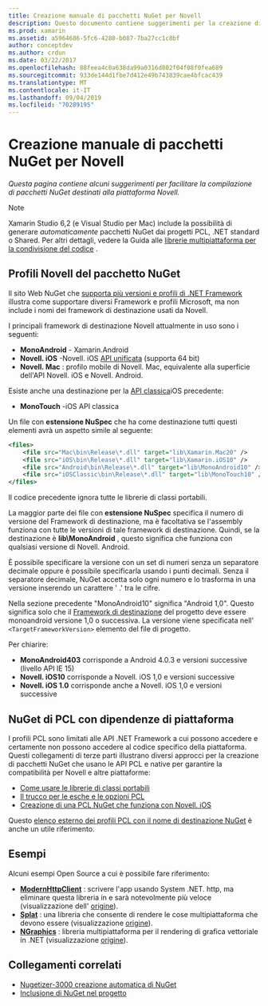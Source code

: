 ```yaml
---
title: Creazione manuale di pacchetti NuGet per Novell
description: Questo documento contiene suggerimenti per la creazione di pacchetti NuGet destinati alla piattaforma Novell. Vengono descritti i profili Novell del pacchetto NuGet, NuGet PCL con dipendenze della piattaforma e collegamenti a diversi esempi Open Source.
ms.prod: xamarin
ms.assetid: a5964686-5fc6-4280-b087-7ba27cc1c8bf
author: conceptdev
ms.author: crdun
ms.date: 03/22/2017
ms.openlocfilehash: 88feea4c0a638da99a0316d802f04f08f0fea689
ms.sourcegitcommit: 933de144d1fbe7d412e49b743839cae4bfcac439
ms.translationtype: MT
ms.contentlocale: it-IT
ms.lasthandoff: 09/04/2019
ms.locfileid: "70289195"
---
```

# <a name="manually-creating-nuget-packages-for-xamarin"></a>Creazione manuale di pacchetti NuGet per Novell

_Questa pagina contiene alcuni suggerimenti per facilitare la compilazione di pacchetti NuGet destinati alla piattaforma Novell._

> [!NOTE]
> Xamarin Studio 6,2 (e Visual Studio per Mac) include la possibilità di generare _automaticamente_ pacchetti NuGet dai progetti PCL, .NET standard o Shared. Per altri dettagli, vedere la Guida alle [librerie multipiattaforma per la condivisione del codice](~/cross-platform/app-fundamentals/nuget-multiplatform-libraries/index.md) .

## <a name="nuget-package-xamarin-profiles"></a>Profili Novell del pacchetto NuGet

Il sito Web NuGet che [supporta più versioni e profili di .NET Framework](https://docs.nuget.org/create/enforced-package-conventions) illustra come supportare diversi Framework e profili Microsoft, ma non include i nomi dei framework di destinazione usati da Novell.

I principali framework di destinazione Novell attualmente in uso sono i seguenti:

- **MonoAndroid** - Xamarin.Android
- **Novell. iOS** -Novell. iOS [API unificata](~/cross-platform/macios/unified/index.md) (supporta 64 bit)
- **Novell. Mac** : profilo mobile di Novell. Mac, equivalente alla superficie dell'API Novell. iOS e Novell. Android.

Esiste anche una destinazione per la [API classica](~/cross-platform/macios/unified/index.md)iOS precedente:

- **MonoTouch** -iOS API classica

Un file con **estensione NuSpec** che ha come destinazione tutti questi elementi avrà un aspetto simile al seguente:

```xml
<files>
    <file src="Mac\bin\Release\*.dll" target="lib\Xamarin.Mac20" />
    <file src="iOS\bin\Release\*.dll" target="lib\Xamarin.iOS10" />
    <file src="Android\bin\Release\*.dll" target="lib\MonoAndroid10" />
    <file src="iOSClassic\bin\Release\*.dll" target="lib\MonoTouch10" />
</files>
```

Il codice precedente ignora tutte le librerie di classi portabili.

La maggior parte dei file con **estensione NuSpec** specifica il numero di versione del Framework di destinazione, ma è facoltativa se l'assembly funziona con tutte le versioni di tale framework di destinazione. Quindi, se la destinazione è **lib\MonoAndroid** , questo significa che funziona con qualsiasi versione di Novell. Android.

È possibile specificare la versione con un set di numeri senza un separatore decimale oppure è possibile specificarla usando i punti decimali. Senza il separatore decimale, NuGet accetta solo ogni numero e lo trasforma in una versione inserendo un carattere ' .' tra le cifre.

Nella sezione precedente "MonoAndroid10" significa "Android 1,0". Questo significa solo che il [Framework di destinazione](~/android/app-fundamentals/android-api-levels.md) del progetto deve essere monoandroid versione 1,0 o successiva. La versione viene specificata nell' `<TargetFrameworkVersion>` elemento del file di progetto.

Per chiarire:

- **MonoAndroid403** corrisponde a Android 4.0.3 e versioni successive (livello API IE 15)
- **Novell. iOS10** corrisponde a Novell. iOS 1,0 e versioni successive
- **Novell. iOS 1.0** corrisponde anche a Novell. iOS 1,0 e versioni successive

## <a name="pcl-nugets-with-platform-dependencies"></a>NuGet di PCL con dipendenze di piattaforma

I profili PCL sono limitati alle API .NET Framework a cui possono accedere e certamente non possono accedere al codice specifico della piattaforma. Questi collegamenti di terze parti illustrano diversi approcci per la creazione di pacchetti NuGet che usano le API PCL e native per garantire la compatibilità per Novell e altre piattaforme:

- [Come usare le librerie di classi portabili](http://blogs.msdn.com/b/dsplaisted/archive/2012/08/27/how-to-make-portable-class-libraries-work-for-you.aspx)
- [Il trucco per le esche e le opzioni PCL](http://log.paulbetts.org/the-bait-and-switch-pcl-trick/)
- [Creazione di una PCL NuGet che funziona con Novell. iOS](http://www.jimbobbennett.io/creating-a-nuget-pcl-that-works-with-xamarin-ios/)

Questo [elenco esterno dei profili PCL con il nome di destinazione NuGet](http://embed.plnkr.co/03ck2dCtnJogBKHJ9EjY) è anche un utile riferimento.

## <a name="examples"></a>Esempi

Alcuni esempi Open Source a cui è possibile fare riferimento:

- [**ModernHttpClient**](https://www.nuget.org/packages/modernhttpclient/) : scrivere l'app usando System .NET. http, ma eliminare questa libreria in e sarà notevolmente più veloce (visualizzazione dell' [origine](https://github.com/paulcbetts/ModernHttpClient)).
- [**Splat**](https://www.nuget.org/packages/Splat/) : una libreria che consente di rendere le cose multipiattaforma che devono essere (visualizzazione [origine](https://github.com/paulcbetts/Splat)).
- [**NGraphics**](https://www.nuget.org/packages/NGraphics/) : libreria multipiattaforma per il rendering di grafica vettoriale in .NET (visualizzazione [origine](https://github.com/praeclarum/NGraphics/blob/master/NGraphics.nuspec)).

## <a name="related-links"></a>Collegamenti correlati

- [Nugetizer-3000 creazione automatica di NuGet](~/cross-platform/app-fundamentals/nuget-multiplatform-libraries/index.md)       
- [Inclusione di NuGet nel progetto](https://docs.microsoft.com/visualstudio/mac/nuget-walkthrough)
